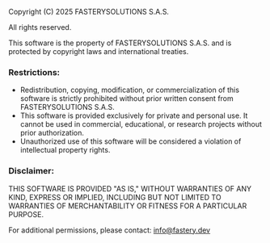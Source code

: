 Copyright (C) 2025 FASTERYSOLUTIONS S.A.S.

All rights reserved.  

This software is the property of FASTERYSOLUTIONS S.A.S. and is protected by copyright laws and international treaties.  

### Restrictions:  
- Redistribution, copying, modification, or commercialization of this software is strictly prohibited without prior written consent from FASTERYSOLUTIONS S.A.S.  
- This software is provided exclusively for private and personal use. It cannot be used in commercial, educational, or research projects without prior authorization.  
- Unauthorized use of this software will be considered a violation of intellectual property rights.  

### Disclaimer:  
THIS SOFTWARE IS PROVIDED "AS IS," WITHOUT WARRANTIES OF ANY KIND, EXPRESS OR IMPLIED, INCLUDING BUT NOT LIMITED TO WARRANTIES OF MERCHANTABILITY OR FITNESS FOR A PARTICULAR PURPOSE.  

For additional permissions, please contact: info@fastery.dev  
